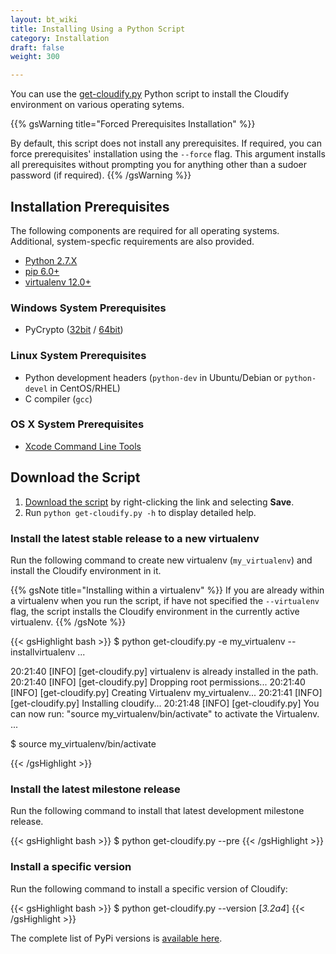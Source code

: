 ```yaml
---
layout: bt_wiki
title: Installing Using a Python Script
category: Installation
draft: false
weight: 300

---
```


You can use the [get-cloudify.py](http://gigaspaces-repository-eu.s3.amazonaws.com/org/cloudify3/get-cloudify.py) Python script to install the Cloudify environment on various operating sytems.


{{% gsWarning title="Forced Prerequisites Installation" %}}

By default, this script does not install any prerequisites. If required, you can force prerequisites' installation using the `--force` flag. This argument installs all prerequisites without prompting you for anything other than a sudoer password (if required).
{{% /gsWarning %}}

## Installation Prerequisites
The following components are required for all operating systems. Additional, system-specfic requirements are also provided.

* [Python 2.7.X](https://www.python.org/downloads/)
* [pip 6.0+](https://pip.pypa.io/en/stable/installing/)
* [virtualenv 12.0+](https://virtualenv.readthedocs.org/en/latest/installation.html)

### Windows System Prerequisites
* PyCrypto ([32bit](http://repository.cloudifysource.org/org/cloudify3/components/pycrypto-2.6.win32-py2.7.exe) / [64bit](http://repository.cloudifysource.org/org/cloudify3/components/pycrypto-2.6.win-amd64-py2.7.exe))

### Linux System Prerequisites
* Python development headers (`python-dev` in Ubuntu/Debian or `python-devel` in CentOS/RHEL)
* C compiler (`gcc`)

### OS X  System Prerequisites

* [Xcode Command Line Tools](https://developer.apple.com/library/ios/technotes/tn2339/_index.html#//apple_ref/doc/uid/DTS40014588-CH1-DOWNLOADING_COMMAND_LINE_TOOLS_IS_NOT_AVAILABLE_IN_XCODE_FOR_OS_X_10_9__HOW_CAN_I_INSTALL_THEM_ON_MY_MACHINE_)

## Download the Script
1. [Download the script](http://gigaspaces-repository-eu.s3.amazonaws.com/org/cloudify3/get-cloudify.py) by right-clicking the link and selecting **Save**.
2. Run `python get-cloudify.py -h` to display detailed help.

### Install the latest stable release to a new virtualenv
Run the following command to create new virtualenv (`my_virtualenv`) and
install the Cloudify environment in it.

{{% gsNote title="Installing within a virtualenv" %}}
If you are already within a virtualenv when you run the script, if have not specified the `--virtualenv` flag, the script installs the Cloudify environment in the currently active virtualenv.
{{% /gsNote %}}

{{< gsHighlight  bash  >}}
$ python get-cloudify.py -e my_virtualenv --installvirtualenv
...

20:21:40 [INFO] [get-cloudify.py] virtualenv is already installed in the path.
20:21:40 [INFO] [get-cloudify.py] Dropping root permissions...
20:21:40 [INFO] [get-cloudify.py] Creating Virtualenv my_virtualenv...
20:21:41 [INFO] [get-cloudify.py] Installing cloudify...
20:21:48 [INFO] [get-cloudify.py] You can now run: "source my_virtualenv/bin/activate" to activate the Virtualenv.
...

$ source my_virtualenv/bin/activate

{{< /gsHighlight >}}



### Install the latest milestone release
Run the following command to install that latest development milestone release.

{{< gsHighlight  bash  >}}
$ python get-cloudify.py --pre
{{< /gsHighlight >}}

### Install a specific version
Run the following command to install a specific version of Cloudify:

{{< gsHighlight  bash  >}}
$ python get-cloudify.py --version [_3.2a4_]
{{< /gsHighlight >}}

The complete list of PyPi versions is [available here](https://pypi.python.org/pypi/cloudify/json).
